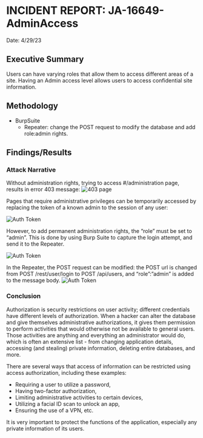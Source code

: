 # INCIDENT REPORT: JA-16649-AdminAccess
Date: 4/29/23

## Executive Summary 
Users can have varying roles that allow them to access different areas of a site. Having an Admin access level allows users to access confidential site information. 

## Methodology 
- BurpSuite
    - Repeater: change the POST request to modify the database and add role:admin rights.

## Findings/Results 

### Attack Narrative 
Without administration rights, trying to access #/administration page, results in error 403 message: 
![403 page](https://github.com/serengetijade/Cyber_Security/blob/main/img/Offensive-Auth-403.jpg.jpg)
    
Pages that require administrative privileges can be temporarily accessed by replacing the token of a known admin to the session of any user: 

![Auth Token](https://github.com/serengetijade/Cyber_Security/blob/main/img/Offensive-Auth-Token.jpg.jpg)

However, to add permanent administration rights, the “role” must be set to “admin”. This is done by using Burp Suite to capture the login attempt, and send it to the Repeater. 

![Auth Token](https://github.com/serengetijade/Cyber_Security/blob/main/img/Offensive-Auth-POST1.jpg.jpg)

In the Repeater, the POST request can be modified: 
the POST url is changed from POST /rest/user/login to POST /api/users, 
and “role”:”admin” is added to the message body. 
![Auth Token](https://github.com/serengetijade/Cyber_Security/blob/main/img/Offensive-Auth-POST2.jpg.jpg)

### Conclusion 
Authorization is security restrictions on user activity; different credentials have different levels of authorization. When a hacker can alter the database and give themselves administrative authorizations, it gives them permission to perform activities that would otherwise not be available to general users. Those activities are anything and everything an administrator would do, which is often an extensive list - from changing application details, accessing (and stealing) private information, deleting entire databases, and more. 

There are several ways that access of information can be restricted using access authorization, including these examples:
- Requiring a user to utilize a password,
- Having two-factor authorization, 
- Limiting administrative activities to certain devices,
- Utilizing a facial ID scan to unlock an app,
- Ensuring the use of a VPN, etc.

It is very important to protect the functions of the application, especially any private information of its users.   
